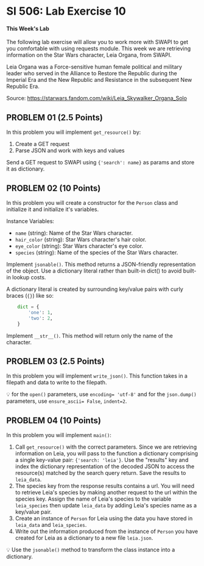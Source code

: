 # SI 506: Lab Exercise 10

#### This Week's Lab

The following lab exercise will allow you to work more with SWAPI to get you
comfortable with using requests module. This week we are retrieving information on the
Star Wars character, Leia Organa, from SWAPI.

Leia Organa was a Force-sensitive human female political and military leader who served in the Alliance to Restore the Republic during the Imperial Era and the New Republic and Resistance in the subsequent New Republic Era.

Source: https://starwars.fandom.com/wiki/Leia_Skywalker_Organa_Solo

## PROBLEM 01 (2.5 Points)

In this problem you will implement `get_resource()` by:
1. Create a GET request
2. Parse JSON and work with keys and values

Send a GET request to SWAPI using `{'search': name}` as params
and store it as dictionary.

## PROBLEM 02 (10 Points)

In this problem you will create a constructor for the `Person` class and initialize it and initialize it's variables.

Instance Variables:
* `name` (string): Name of the Star Wars character.
* `hair_color` (string): Star Wars character's hair color.
* `eye_color` (string): Star Wars character's eye color.
* `species` (string): Name of the species of the Star Wars character.

Implement `jsonable()`. This method returns a JSON-friendly representation of the object.
Use a dictionary literal rather than built-in dict() to avoid built-in lookup costs. 

A dictionary literal is created by surrounding key/value pairs with curly braces (`{}`) like so:

```python
    dict = {
        'one': 1,
        'two': 2,
    }
```

Implement `__str__()`. This method will return only the name of the character.

## PROBLEM 03 (2.5 Points)

In this problem you will implement `write_json()`. This function takes in a filepath and data to write to the filepath.

:bulb: for the `open()` parameters, use `encoding= 'utf-8'` and for the
`json.dump()` parameters, use `ensure_ascii= False`, `indent=2`.

## PROBLEM 04 (10 Points)

In this problem you will implement `main()`:

1. Call `get_resource()` with the correct parameters. Since we are retrieving information on Leia, you will pass to the function a dictionary comprising a single key-value pair: `{'search: 'leia'}`. Use the "results" key and index the dictionary representation of the decoded JSON to access the resource(s) matched by the search query return. Save the results to `leia_data`.
2. The species key from the response results contains a url. You will need to retrieve Leia's species by making another request to the url within the species key. Assign the name of Leia's species to the variable `leia_species` then update `leia_data` by adding Leia's species name as a key/value pair.
3. Create an instance of `Person` for Leia using the data you have stored in `leia_data` and `leia_species`.
4. Write out the information produced from the instance of `Person` you have created for Leia as a dictionary to a new file `leia.json`.

:bulb: Use the `jsonable()` method to transform the class instance into a dictionary.
